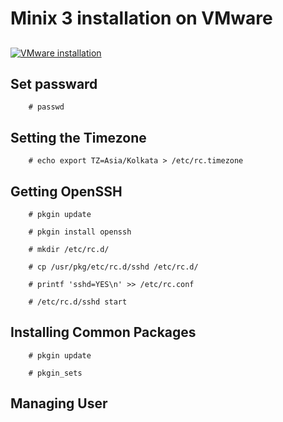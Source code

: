 # Minix 3 installation on VMware


## 

[![VMware installation](https://img.youtube.com/vi/pxEM2s0NBHQ/0.jpg)](https://www.youtube.com/watch?v=pxEM2s0NBHQ)

## Set passward

```
    # passwd
```

## Setting the Timezone
```
    # echo export TZ=Asia/Kolkata > /etc/rc.timezone
```

## Getting OpenSSH
```
    # pkgin update

    # pkgin install openssh

    # mkdir /etc/rc.d/

    # cp /usr/pkg/etc/rc.d/sshd /etc/rc.d/

    # printf 'sshd=YES\n' >> /etc/rc.conf

    # /etc/rc.d/sshd start
```

## Installing Common Packages
```
    # pkgin update

    # pkgin_sets
```

## Managing User 

```
```
